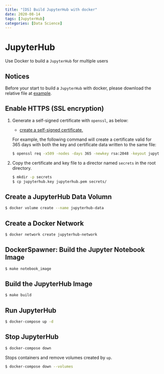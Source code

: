 ```yaml
---
title: "[DS] Build JupyterHub with docker"
date: 2020-08-14
tags: [JupyterHub]
categories: [Data Science]
---
```


# JupyterHub

Use Docker to build a `JupyterHub` for multiple users

## Notices

Before your start to build a `JupyterHub` with docker, please download the relative file at [example](https://github.com/kaka-lin/Notes/tree/master/Data_Science/jupyterhub).

## Enable HTTPS (SSL encryption)

1. Generate a self-signed certificate with `openssl`, as below:

   - [create a self-signed certificate.](https://jupyter-notebook.readthedocs.io/en/latest/public_server.html#using-ssl-for-encrypted-communication)

    For example, the following command will create a certificate valid for 365 days with both the key and certificate data written to the same file:

    ```bash
    $ openssl req -x509 -nodes -days 365 -newkey rsa:2048 -keyout jupyterhub.key -out jupyterhub.pem
    ```

2. Copy the certificate and key file to a director named `secrets` in the root directory.

    ```bash
    $ mkdir -p secrets
    $ cp jupyterhub.key jupyterhub.pem secrets/
    ```

## Create a JupyterHub Data Volumn

```bash
$ docker volume create --name jupyterhub-data
```

## Create a Docker Network

```bash
$ docker network create jupyterhub-network
```

## DockerSpawner: Build the Jupyter Notebook Image

```bash
$ make notebook_image
```

## Build the JupyterHub Image

```bash
$ make build
```

## Run JupyterHub

```bash
$ docker-compose up -d
```

## Stop JupyterHub

```bash
$ docker-compose down

```

Stops containers and remove volumes created by `up`.

```bash
$ docker-compose down --volumes
```
